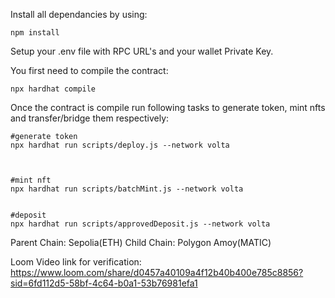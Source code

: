 
Install all dependancies by using:
```shell
npm install
```
Setup your .env file with RPC URL's and your wallet Private Key.

You first need to compile the contract:
```shell
npx hardhat compile
```

Once the contract is compile run following tasks to generate token, mint nfts and transfer/bridge them respectively:
```shell
#generate token
npx hardhat run scripts/deploy.js --network volta



#mint nft
npx hardhat run scripts/batchMint.js --network volta


#deposit
npx hardhat run scripts/approvedDeposit.js --network volta
```
Parent Chain: Sepolia(ETH)
Child Chain: Polygon Amoy(MATIC)

Loom Video link for verification: https://www.loom.com/share/d0457a40109a4f12b40b400e785c8856?sid=6fd112d5-58bf-4c64-b0a1-53b76981efa1

